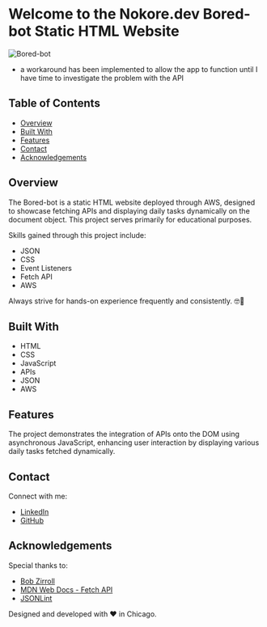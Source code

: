 # Welcome to the Nokore.dev Bored-bot Static HTML Website

![Bored-bot](https://github.com/mensahTribeWeb/bored-bot/assets/103342287/0a29b727-1a6d-448d-921a-5cb7927027f1)

* a workaround has been implemented to allow the app to function until I have time to investigate the problem with the API 


## Table of Contents

- [Overview](#overview)
- [Built With](#built-with)
- [Features](#features)
- [Contact](#contact)
- [Acknowledgements](#acknowledgements)

## Overview

The Bored-bot is a static HTML website deployed through AWS, designed to showcase fetching APIs and displaying daily tasks dynamically on the document object. This project serves primarily for educational purposes.

Skills gained through this project include:

- JSON
- CSS
- Event Listeners
- Fetch API
- AWS

Always strive for hands-on experience frequently and consistently. 🤓👾

## Built With

- HTML
- CSS
- JavaScript
- APIs
- JSON
- AWS

## Features

The project demonstrates the integration of APIs onto the DOM using asynchronous JavaScript, enhancing user interaction by displaying various daily tasks fetched dynamically.

## Contact

Connect with me:

- [LinkedIn](https://www.linkedin.com/in/nicholas-d-mensah/)
- [GitHub](https://github.com/mensahTribeWeb/bored-bot)

## Acknowledgements

Special thanks to:

- [Bob Zirroll](https://scrimba.com/learn/frontend/then-and-asynchronous-javascript-co8e74a859ef2f74bac142601?a=1750.30.3.L3_1-3_49)
- [MDN Web Docs - Fetch API](https://developer.mozilla.org/en-US/docs/Web/API/Fetch_API/Using_Fetch)
- [JSONLint](https://jsonlint.com/)

Designed and developed with ♥ in Chicago.

